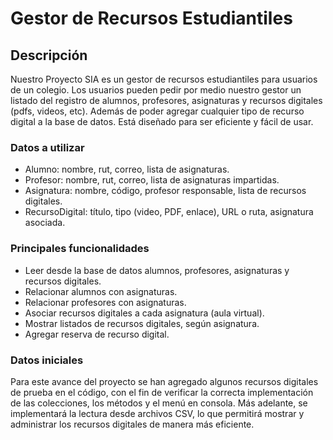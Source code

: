 # Gestor de Recursos Estudiantiles 

## Descripción 

Nuestro Proyecto SIA es un gestor de recursos estudiantiles para usuarios de un colegio. Los usuarios pueden pedir por medio nuestro gestor un listado del registro de alumnos, profesores, asignaturas y recursos digitales (pdfs, videos, etc). Además de poder agregar cualquier tipo de recurso digital a la base de datos. Está diseñado para ser eficiente y fácil de usar. 

### Datos a utilizar 

- Alumno: nombre, rut, correo, lista de asignaturas.
- Profesor: nombre, rut, correo, lista de asignaturas impartidas.
- Asignatura: nombre, código, profesor responsable, lista de recursos digitales.
- RecursoDigital: título, tipo (video, PDF, enlace), URL o ruta, asignatura asociada.
  
### Principales funcionalidades

- Leer desde la base de datos alumnos, profesores, asignaturas y recursos digitales.
- Relacionar alumnos con asignaturas.
- Relacionar profesores con asignaturas.
- Asociar recursos digitales a cada asignatura (aula virtual).
- Mostrar listados de recursos digitales, según asignatura.
- Agregar reserva de recurso digital.

### Datos iniciales

Para este avance del proyecto se han agregado algunos recursos digitales de prueba en el código, con el fin de verificar la correcta implementación de las colecciones, los métodos y el menú en consola. Más adelante, se implementará la lectura desde archivos CSV, lo que permitirá mostrar y administrar los recursos digitales de manera más eficiente.
